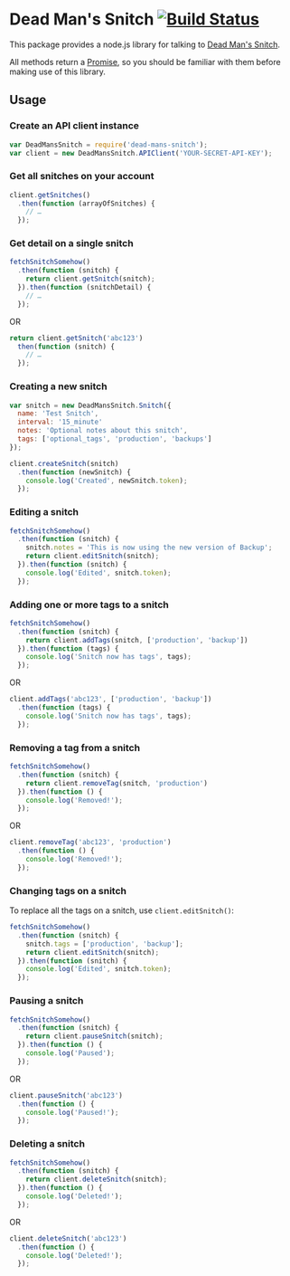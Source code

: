 # Dead Man's Snitch [![Build Status](https://travis-ci.org/Drarok/dead-mans-snitch.svg)](https://travis-ci.org/Drarok/dead-mans-snitch)

This package provides a node.js library for talking to [Dead Man's Snitch](https://deadmanssnitch.com).

All methods return a [Promise](http://wiki.commonjs.org/wiki/Promises/A), so you should be familiar with them before making use of this library.

## Usage

### Create an API client instance

```js
var DeadMansSnitch = require('dead-mans-snitch');
var client = new DeadMansSnitch.APIClient('YOUR-SECRET-API-KEY');
```

### Get all snitches on your account

```js
client.getSnitches()
  .then(function (arrayOfSnitches) {
    // …
  });
```

### Get detail on a single snitch

```js
fetchSnitchSomehow()
  .then(function (snitch) {
    return client.getSnitch(snitch);
  }).then(function (snitchDetail) {
    // …
  });
```

OR

```js
return client.getSnitch('abc123')
  then(function (snitch) {
    // …
  });
```

### Creating a new snitch

```js
var snitch = new DeadMansSnitch.Snitch({
  name: 'Test Snitch',
  interval: '15_minute'
  notes: 'Optional notes about this snitch',
  tags: ['optional_tags', 'production', 'backups']
});

client.createSnitch(snitch)
  .then(function (newSnitch) {
    console.log('Created', newSnitch.token);
  });
```

### Editing a snitch

```js
fetchSnitchSomehow()
  .then(function (snitch) {
    snitch.notes = 'This is now using the new version of Backup';
    return client.editSnitch(snitch);
  }).then(function (snitch) {
    console.log('Edited', snitch.token);
  });
```

### Adding one or more tags to a snitch

```js
fetchSnitchSomehow()
  .then(function (snitch) {
    return client.addTags(snitch, ['production', 'backup'])
  }).then(function (tags) {
    console.log('Snitch now has tags', tags);
  });
```

OR

```js
client.addTags('abc123', ['production', 'backup'])
  .then(function (tags) {
    console.log('Snitch now has tags', tags);
  });
```

### Removing a tag from a snitch

```js
fetchSnitchSomehow()
  .then(function (snitch) {
    return client.removeTag(snitch, 'production')
  }).then(function () {
    console.log('Removed!');
  });
```

OR

```js
client.removeTag('abc123', 'production')
  .then(function () {
    console.log('Removed!');
  });
```

### Changing tags on a snitch

To replace all the tags on a snitch, use `client.editSnitch()`:

```js
fetchSnitchSomehow()
  .then(function (snitch) {
    snitch.tags = ['production', 'backup'];
    return client.editSnitch(snitch);
  }).then(function (snitch) {
    console.log('Edited', snitch.token);
  });
```

### Pausing a snitch

```js
fetchSnitchSomehow()
  .then(function (snitch) {
    return client.pauseSnitch(snitch);
  }).then(function () {
    console.log('Paused');
  });
```

OR

```js
client.pauseSnitch('abc123')
  .then(function () {
    console.log('Paused!');
  });
```

### Deleting a snitch

```js
fetchSnitchSomehow()
  .then(function (snitch) {
    return client.deleteSnitch(snitch);
  }).then(function () {
    console.log('Deleted!');
  });
```

OR

```js
client.deleteSnitch('abc123')
  .then(function () {
    console.log('Deleted!');
  });
```
